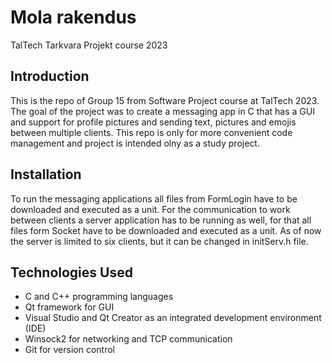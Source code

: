 # Mola rakendus

TalTech Tarkvara Projekt course 2023

## Introduction
This is the repo of Group 15 from Software Project course at TalTech 2023. 
The goal of the project was to create a messaging app in C that has a GUI and support for profile pictures and sending text, pictures and emojis between multiple clients.
This repo is only for more convenient code management and project is intended olny as a study project.

## Installation
To run the messaging applications all files from FormLogin have to be downloaded and executed as a unit.
For the communication to work between clients a server application has to be running as well, for that all files form Socket have to be downloaded and executed as a unit.
As of now the server is limited to six clients, but it can be changed in initServ.h file.

## Technologies Used
* C and C++ programming languages
* Qt framework for GUI
* Visual Studio and Qt Creator as an integrated development environment (IDE)
* Winsock2 for networking and TCP communication
* Git for version control
